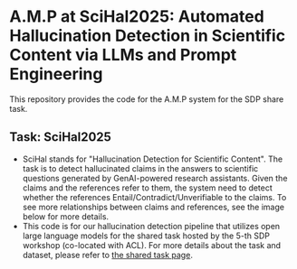 # A.M.P at SciHal2025: Automated Hallucination Detection in Scientific Content via LLMs and Prompt Engineering

This repository provides the code for the A.M.P system for the SDP share task.

## Task: SciHal2025

- SciHal stands for "Hallucination Detection for Scientific Content". The task is to detect hallucinated claims in the answers to scientific questions generated by GenAI-powered research assistants. Given the claims and the references refer to them, the system need to detect whether the references Entail/Contradict/Unverifiable to the claims. To see more relationships between claims and references, see the image below for more details.
- This code is for our hallucination detection pipeline that utilizes open large language models for the shared task hosted by the 5-th SDP workshop (co-located with ACL). For more details about the task and dataset, please refer to [the shared task page](https://sdproc.org/2025/scihal.html).
